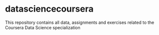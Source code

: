 datasciencecoursera
===================

This repository contains all data, assignments and exercises related to the Coursera Data Science specialization
